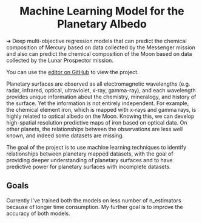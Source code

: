 <h1 align="center">Machine Learning Model for the Planetary Albedo</h1>

➔ Deep multi-objective regression models that can predict the chemical composition of Mercury based on data collected by the Messenger mission and also can predict the chemical composition of the Moon based on data collected by the Lunar Prospector mission.

You can use the [editor on GitHub](https://github.com/himanshumangal09/Albedo/edit/gh-pages/index.md) to view the project.

Planetary surfaces are observed as all electromagnetic wavelengths (e.g. radar, infrared, optical, ultraviolet, x-ray, gamma-ray), and each wavelength provides unique information about the chemistry, mineralogy, and history of the surface. Yet the information is not entirely independent. For example, the chemical element iron, which is mapped with x-rays and gamma rays, is highly related to optical albedo on the Moon. Knowing this, we can develop high-spatial resolution predictive maps of iron based on optical data. On other planets, the relationships between the observations are less well known, and indeed some datasets are missing.

The goal of the project is to use machine learning techniques to identify relationships between planetary mapped datasets, with the goal of providing deeper understanding of planetary surfaces and to have predictive power for planetary surfaces with incomplete datasets.

## Goals
Currently I've trained both the models on less number of n_estimators because of longer time consumption. My further goal is to improve the accuracy of both models.

